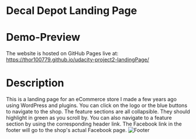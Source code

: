 # Decal Depot Landing Page
# Demo-Preview
The website is hosted on GitHub Pages live at: https://thor100779.github.io/udacity-project2-landingPage/
# Description
This is a landing page for an eCommerce store I made a few years ago using WordPress and plugins. You can click on the logo or the blue buttons to navigate to the shop. The feature sections are all collapsible. They should highlight in green as you scroll by. You can also navigate to a feature section by using the corresponding header link. The Facebook link in the footer will go to the shop's actual Facebook page.
![Footer](https://github.com/navendu-pottekkat/awesome-readme/blob/master/fooooooter.png)
